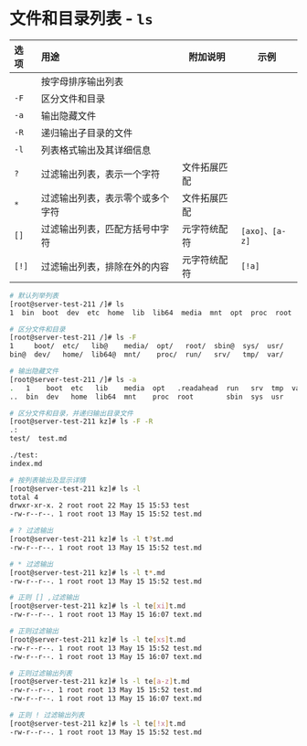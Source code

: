 # 文件和目录列表 - `ls`

| 选项 | 用途 |附加说明|示例|
|:-------|:-----|-----|----|
| | 按字母排序输出列表|||
| `-F` | 区分文件和目录 |||
| `-a` | 输出隐藏文件 |||
| `-R` | 递归输出子目录的文件 |||
| `-l` | 列表格式输出及其详细信息 |||
| `?` | 过滤输出列表，表示一个字符 |文件拓展匹配||
| `*` | 过滤输出列表，表示零个或多个字符 |文件拓展匹配||
| `[]` | 过滤输出列表，匹配方括号中字符 |元字符统配符|`[axo]、[a-z]`|
| `[!]` | 过滤输出列表，排除在外的内容 |元字符统配符|`[!a]`|

```bash
# 默认列举列表
[root@server-test-211 /]# ls
1  bin  boot  dev  etc  home  lib  lib64  media  mnt  opt  proc  root  run  sbin  srv  sys  tmp  usr  var
```

```bash
# 区分文件和目录
[root@server-test-211 /]# ls -F
1     boot/  etc/   lib@    media/  opt/   root/  sbin@  sys/  usr/
bin@  dev/   home/  lib64@  mnt/    proc/  run/   srv/   tmp/  var/
```

```bash
# 输出隐藏文件
[root@server-test-211 /]# ls -a
.   1    boot  etc   lib    media  opt   .readahead  run   srv  tmp  var
..  bin  dev   home  lib64  mnt    proc  root        sbin  sys  usr
```

```bash
# 区分文件和目录，并递归输出目录文件
[root@server-test-211 kz]# ls -F -R
.:
test/  test.md

./test:
index.md
```

```bash
# 按列表输出及显示详情
[root@server-test-211 kz]# ls -l
total 4
drwxr-xr-x. 2 root root 22 May 15 15:53 test
-rw-r--r--. 1 root root 13 May 15 15:52 test.md
```

```bash
# ? 过滤输出
[root@server-test-211 kz]# ls -l t?st.md
-rw-r--r--. 1 root root 13 May 15 15:52 test.md
```

```bash
# * 过滤输出
[root@server-test-211 kz]# ls -l t*.md
-rw-r--r--. 1 root root 13 May 15 15:52 test.md

```

```bash
# 正则 [] ,过滤输出
[root@server-test-211 kz]# ls -l te[xi]t.md
-rw-r--r--. 1 root root 13 May 15 16:07 text.md
```

```bash
# 正则过滤输出
[root@server-test-211 kz]# ls -l te[xs]t.md
-rw-r--r--. 1 root root 13 May 15 15:52 test.md
-rw-r--r--. 1 root root 13 May 15 16:07 text.md
```

```bash
# 正则过滤输出列表
[root@server-test-211 kz]# ls -l te[a-z]t.md
-rw-r--r--. 1 root root 13 May 15 15:52 test.md
-rw-r--r--. 1 root root 13 May 15 16:07 text.md
```

```bash
# 正则 ! 过滤输出列表
[root@server-test-211 kz]# ls -l te[!x]t.md
-rw-r--r--. 1 root root 13 May 15 15:52 test.md
```